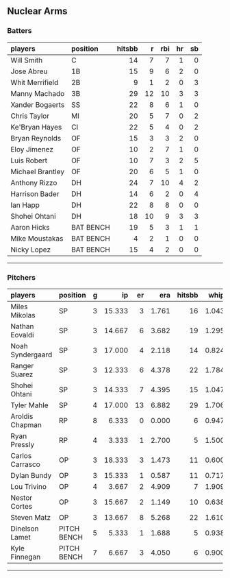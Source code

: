 ## Nuclear Arms

### Batters

 
|players          |position  | hitsbb|  r| rbi| hr| sb| 
|:----------------|:---------|------:|--:|---:|--:|--:| 
|Will Smith       |C         |     14|  7|   7|  1|  0| 
|Jose Abreu       |1B        |     15|  9|   6|  2|  0| 
|Whit Merrifield  |2B        |      9|  1|   2|  0|  3| 
|Manny Machado    |3B        |     29| 12|  10|  3|  3| 
|Xander Bogaerts  |SS        |     22|  8|   6|  1|  0| 
|Chris Taylor     |MI        |     20|  5|   7|  0|  2| 
|Ke'Bryan Hayes   |CI        |     22|  5|   4|  0|  2| 
|Bryan Reynolds   |OF        |     15|  3|   3|  2|  0| 
|Eloy Jimenez     |OF        |     10|  2|   7|  1|  0| 
|Luis Robert      |OF        |     10|  7|   3|  2|  5| 
|Michael Brantley |OF        |     20|  6|   5|  1|  0| 
|Anthony Rizzo    |DH        |     24|  7|  10|  4|  2| 
|Harrison Bader   |DH        |     14|  6|   2|  0|  4| 
|Ian Happ         |DH        |     22|  8|   8|  0|  0| 
|Shohei Ohtani    |DH        |     18| 10|   9|  3|  3| 
|Aaron Hicks      |BAT BENCH |     19|  5|   3|  1|  1| 
|Mike Moustakas   |BAT BENCH |      4|  2|   1|  0|  0| 
|Nicky Lopez      |BAT BENCH |     15|  4|   2|  0|  0| 

* * *

### Pitchers

 
|players          |position    |  g|     ip| er|   era| hitsbb|  whip| so|  w| sv| 
|:----------------|:-----------|--:|------:|--:|-----:|------:|-----:|--:|--:|--:| 
|Miles Mikolas    |SP          |  3| 15.333|  3| 1.761|     16| 1.043| 13|  1|  0| 
|Nathan Eovaldi   |SP          |  3| 14.667|  6| 3.682|     19| 1.295| 19|  1|  0| 
|Noah Syndergaard |SP          |  3| 17.000|  4| 2.118|     14| 0.824| 11|  2|  0| 
|Ranger Suarez    |SP          |  3| 12.333|  6| 4.378|     22| 1.784|  9|  1|  0| 
|Shohei Ohtani    |SP          |  3| 14.333|  7| 4.395|     15| 1.047| 26|  1|  0| 
|Tyler Mahle      |SP          |  4| 17.000| 13| 6.882|     29| 1.706| 19|  1|  0| 
|Aroldis Chapman  |RP          |  8|  6.333|  0| 0.000|      6| 0.947|  9|  0|  4| 
|Ryan Pressly     |RP          |  4|  3.333|  1| 2.700|      5| 1.500|  2|  0|  3| 
|Carlos Carrasco  |OP          |  3| 18.333|  3| 1.473|     11| 0.600| 20|  1|  0| 
|Dylan Bundy      |OP          |  3| 15.333|  1| 0.587|     11| 0.717| 12|  3|  0| 
|Lou Trivino      |OP          |  4|  3.667|  2| 4.909|      7| 1.909|  5|  0|  2| 
|Nestor Cortes    |OP          |  3| 15.667|  2| 1.149|     10| 0.638| 25|  0|  0| 
|Steven Matz      |OP          |  3| 13.667|  8| 5.268|     22| 1.610| 17|  2|  0| 
|Dinelson Lamet   |PITCH BENCH |  5|  5.333|  1| 1.688|      5| 0.938|  7|  0|  0| 
|Kyle Finnegan    |PITCH BENCH |  7|  6.667|  3| 4.050|      6| 0.900|  8|  1|  0| 


* * *


